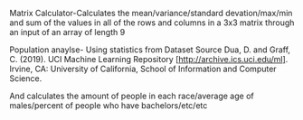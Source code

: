 Matrix Calculator-Calculates the mean/variance/standard devation/max/min and sum of the values in all of the rows 
and columns in a 3x3 matrix through an input of an array of length 9

Population anaylse- Using statistics from Dataset Source
Dua, D. and Graff, C. (2019). UCI Machine Learning Repository [http://archive.ics.uci.edu/ml]. Irvine, CA: University of California, School of Information and Computer Science.

And calculates the amount of people in each race/average age of males/percent of people who have bachelors/etc/etc